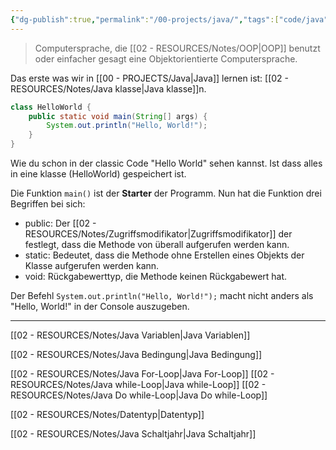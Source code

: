 ```yaml
---
{"dg-publish":true,"permalink":"/00-projects/java/","tags":["code/java","inProgress"],"noteIcon":"","updated":"2024-09-19T13:47:38.729+02:00"}
---
```


> Computersprache, die [[02 - RESOURCES/Notes/OOP\|OOP]] benutzt oder einfacher gesagt eine Objektorientierte Computersprache.

Das erste was wir in [[00 - PROJECTS/Java\|Java]] lernen ist: [[02 - RESOURCES/Notes/Java klasse\|Java klasse]]n.
```java
class HelloWorld {
    public static void main(String[] args) {
        System.out.println("Hello, World!"); 
    }
}
```

Wie du schon in der classic Code "Hello World" sehen kannst. 
Ist dass alles in eine klasse (HelloWorld) gespeichert ist.

Die Funktion `main()` ist der **Starter** der Programm.
Nun hat die Funktion drei Begriffen bei sich:
- public: Der [[02 - RESOURCES/Notes/Zugriffsmodifikator\|Zugriffsmodifikator]] der festlegt, dass die Methode von überall aufgerufen werden kann.
- static: Bedeutet, dass die Methode ohne Erstellen eines Objekts der Klasse aufgerufen werden kann.
- void: Rückgabewerttyp, die Methode keinen Rückgabewert hat.

Der Befehl `System.out.println("Hello, World!");` macht nicht anders als "Hello, World!" in der Console auszugeben.

___

[[02 - RESOURCES/Notes/Java Variablen\|Java Variablen]]

[[02 - RESOURCES/Notes/Java Bedingung\|Java Bedingung]]

[[02 - RESOURCES/Notes/Java For-Loop\|Java For-Loop]]
[[02 - RESOURCES/Notes/Java while-Loop\|Java while-Loop]]
[[02 - RESOURCES/Notes/Java Do while-Loop\|Java Do while-Loop]]

[[02 - RESOURCES/Notes/Datentyp\|Datentyp]]


[[02 - RESOURCES/Notes/Java Schaltjahr\|Java Schaltjahr]]